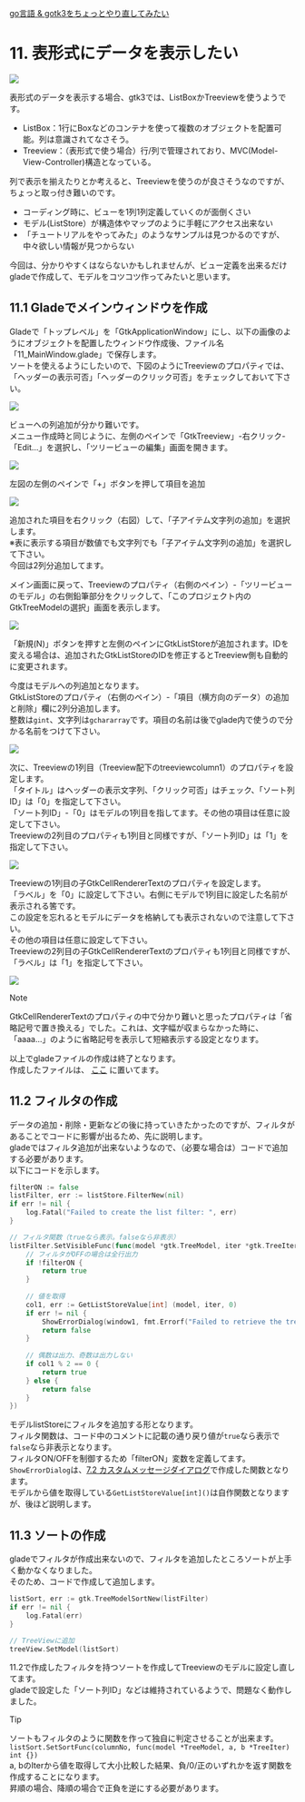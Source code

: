 [go言語 & gotk3をちょっとやり直してみたい](../../README.md#go%E8%A8%80%E8%AA%9Egotk3%E3%82%92%E3%81%A1%E3%82%87%E3%81%A3%E3%81%A8%E3%82%84%E3%82%8A%E7%9B%B4%E3%81%97%E3%81%A6%E3%81%BF%E3%81%9F%E3%81%84)  

# 11. 表形式にデータを表示したい

![](image/window.jpg)

表形式のデータを表示する場合、gtk3では、ListBoxかTreeviewを使うようです。

- ListBox：1行にBoxなどのコンテナを使って複数のオブジェクトを配置可能。列は意識されてなさそう。
- Treeview：（表形式で使う場合）行/列で管理されており、MVC(Model-View-Controller)構造となっている。

列で表示を揃えたりとか考えると、Treeviewを使うのが良さそうなのですが、ちょっと取っ付き難いのです。

- コーディング時に、ビューを1列1列定義していくのが面倒くさい
- モデル(ListStore）が構造体やマップのように手軽にアクセス出来ない
- 「チュートリアルをやってみた」のようなサンプルは見つかるのですが、中々欲しい情報が見つからない

今回は、分かりやすくはならないかもしれませんが、ビュー定義を出来るだけgladeで作成して、モデルをコツコツ作ってみたいと思います。  

## 11.1 Gladeでメインウィンドウを作成

Gladeで「トップレベル」を「GtkApplicationWindow」にし、以下の画像のようにオブジェクトを配置したウィンドウ作成後、ファイル名「11_MainWindow.glade」で保存します。  
ソートを使えるようにしたいので、下図のようにTreeviewのプロパティでは、「ヘッダーの表示可否」「ヘッダーのクリック可否」をチェックしておいて下さい。  

![](image/glade.jpg)  

ビューへの列追加が分かり難いです。  
メニュー作成時と同じように、左側のペインで「GtkTreeview」-右クリック-「Edit...」を選択し、「ツリービューの編集」画面を開きます。  

![](image/glade_edit.jpg)  

左図の左側のペインで「+」ボタンを押して項目を追加  

![](image/glade_edit2.jpg)

追加された項目を右クリック（右図）して、「子アイテム文字列の追加」を選択します。  
※表に表示する項目が数値でも文字列でも「子アイテム文字列の追加」を選択して下さい。  
今回は2列分追加してます。  

メイン画面に戻って、Treeviewのプロパティ（右側のペイン）-「ツリービューのモデル」の右側鉛筆部分をクリックして、「このプロジェクト内のGtkTreeModelの選択」画面を表示します。  

![](image/model.jpg)  

「新規(N)」ボタンを押すと左側のペインにGtkListStoreが追加されます。IDを変える場合は、追加されたGtkListStoreのIDを修正するとTreeview側も自動的に変更されます。  

今度はモデルへの列追加となります。  
GtkListStoreのプロパティ（右側のペイン）-「項目（横方向のデータ）の追加と削除」欄に2列分追加します。  
整数は`gint`、文字列は`gchararray`です。項目の名前は後でglade内で使うので分かる名前をつけて下さい。  

![](image/glade_liststore.jpg)  

次に、Treeviewの1列目（Treeview配下のtreeviewcolumn1）のプロパティを設定します。  
「タイトル」はヘッダーの表示文字列、「クリック可否」はチェック、「ソート列ID」は「0」を指定して下さい。  
「ソート列ID」-「0」はモデルの1列目を指してます。その他の項目は任意に設定して下さい。  
Treeviewの2列目のプロパティも1列目と同様ですが、「ソート列ID」は「1」を指定して下さい。  

![](image/glade_tvcol1.jpg)  

Treeviewの1列目の子GtkCellRendererTextのプロパティを設定します。  
「ラベル」を「0」に設定して下さい。右側にモデルで1列目に設定した名前が表示される筈です。  
この設定を忘れるとモデルにデータを格納しても表示されないので注意して下さい。  
その他の項目は任意に設定して下さい。  
Treeviewの2列目の子GtkCellRendererTextのプロパティも1列目と同様ですが、「ラベル」は「1」を指定して下さい。  

![](image/glade_tvcol2.jpg)  

> [!NOTE]
> GtkCellRendererTextのプロパティの中で分かり難いと思ったプロパティは「省略記号で置き換える」でした。これは、文字幅が収まらなかった時に、「aaaa...」のように省略記号を表示して短縮表示する設定となります。

以上でgladeファイルの作成は終了となります。  
作成したファイルは、
[ここ](glade/11_MainWindow.glade)
に置いてます。  

## 11.2 フィルタの作成

データの追加・削除・更新などの後に持っていきたかったのですが、フィルタがあることでコードに影響が出るため、先に説明します。  
gladeではフィルタ追加が出来ないようなので、（必要な場合は）コードで追加する必要があります。  
以下にコードを示します。  

```go
filterON := false
listFilter, err := listStore.FilterNew(nil)
if err != nil {
	log.Fatal("Failed to create the list filter: ", err)
}

// フィルタ関数（trueなら表示。falseなら非表示）
listFilter.SetVisibleFunc(func(model *gtk.TreeModel, iter *gtk.TreeIter) bool {
	// フィルタがOFFの場合は全行出力
	if !filterON {
		return true
	}
	
	// 値を取得
	col1, err := GetListStoreValue[int] (model, iter, 0)
	if err != nil {
		ShowErrorDialog(window1, fmt.Errorf("Failed to retrieve the tree value: %w", err))
		return false
	}
	
	// 偶数は出力、奇数は出力しない
	if col1 % 2 == 0 {
		return true
	} else {
		return false
	}
})
```

モデルlistStoreにフィルタを追加する形となります。  
フィルタ関数は、コード中のコメントに記載の通り戻り値が`true`なら表示で`false`なら非表示となります。  
フィルタON/OFFを制御するため「filterON」変数を定義してます。  
`ShowErrorDialog`は、[7.2 カスタムメッセージダイアログ](../07#72-%E3%82%AB%E3%82%B9%E3%82%BF%E3%83%A0%E3%83%A1%E3%83%83%E3%82%BB%E3%83%BC%E3%82%B8%E3%83%80%E3%82%A4%E3%82%A2%E3%83%AD%E3%82%B0)で作成した関数となります。  
モデルから値を取得している`GetListStoreValue[int]()`は自作関数となりますが、後ほど説明します。  

## 11.3 ソートの作成

gladeでフィルタが作成出来ないので、フィルタを追加したところソートが上手く動かなくなりました。  
そのため、コードで作成して追加します。  

```go
listSort, err := gtk.TreeModelSortNew(listFilter)
if err != nil {
	log.Fatal(err)
}

// TreeViewに追加
treeView.SetModel(listSort)
```

11.2で作成したフィルタを持つソートを作成してTreeviewのモデルに設定し直してます。  
gladeで設定した「ソート列ID」などは維持されているようで、問題なく動作しました。  

> [!TIP]
> ソートもフィルタのように関数を作って独自に判定させることが出来ます。  
> `listSort.SetSortFunc(columnNo, func(model *TreeModel, a, b *TreeIter) int {})`  
> a, bのIterから値を取得して大小比較した結果、負/0/正のいずれかを返す関数を作成することになります。  
> 昇順の場合、降順の場合で正負を逆にする必要があります。  

